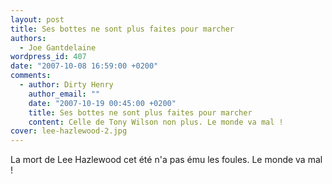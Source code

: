 ```yaml
---
layout: post
title: Ses bottes ne sont plus faites pour marcher
authors:
  - Joe Gantdelaine
wordpress_id: 407
date: "2007-10-08 16:59:00 +0200"
comments:
  - author: Dirty Henry
    author_email: ""
    date: "2007-10-19 00:45:00 +0200"
    title: Ses bottes ne sont plus faites pour marcher
    content: Celle de Tony Wilson non plus. Le monde va mal !
cover: lee-hazlewood-2.jpg
---
```


La mort de Lee Hazlewood cet été n'a pas ému les foules. Le monde va mal !
